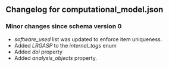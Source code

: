 ## Changelog for computational_model.json

### Minor changes since schema version 0
* *software_used* list was updated to enforce item uniqueness.
* Added *LRGASP* to the *internal_tags* enum
* Added *doi* property
* Added *analysis_objects* property.
